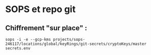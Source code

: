 # SOPS et repo git

## Chiffrement "sur place" :

	sops -i -e --gcp-kms projects/sops-246117/locations/global/keyRings/git-secrets/cryptoKeys/master secrets.env
